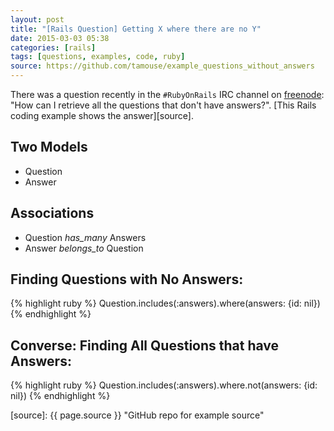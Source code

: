 ```yaml
---
layout: post
title: "[Rails Question] Getting X where there are no Y"
date: 2015-03-03 05:38
categories: [rails]
tags: [questions, examples, code, ruby]
source: https://github.com/tamouse/example_questions_without_answers
---
```

There was a question recently in the `#RubyOnRails` IRC channel on
[freenode]: "How can I retrieve all the questions that don't have
answers?". [This Rails coding example shows the answer][source].

## Two Models

* Question
* Answer

## Associations

* Question *has_many* Answers
* Answer *belongs_to* Question

## Finding Questions with No Answers:

{% highlight ruby %}
Question.includes(:answers).where(answers: {id: nil})
{% endhighlight %}

## Converse: Finding All Questions that have Answers:

{% highlight ruby %}
Question.includes(:answers).where.not(answers: {id: nil})
{% endhighlight %}



[freenode]: http://www.freenode.net "Freenode IRC Network"
[source]: {{ page.source }} "GitHub repo for example source"
